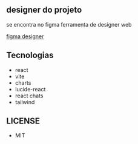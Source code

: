 

## designer do projeto

se encontra no figma ferramenta de designer web

[figma designer](https://www.figma.com/file/japbfrns03JqXH0ckhTvsP/Website-landing-page---Online-Payment-App-(Community)?type=design&node-id=0-1&mode=design&t=RroOoelEMde0Osw8-0)

## Tecnologias

- react
- vite
- charts
- lucide-react
- react chats
- tailwind

## LICENSE

- MIT